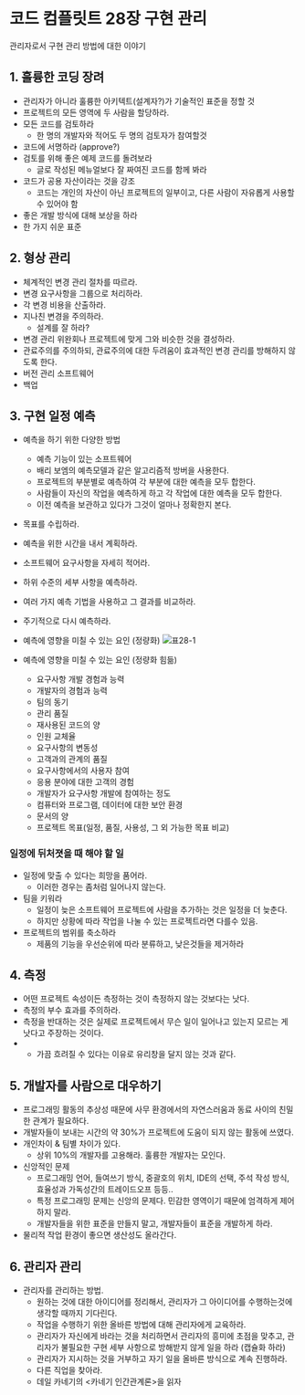 # 코드 컴플릿트 28장 구현 관리

관리자로서 구현 관리 방법에 대한 이야기

## 1. 훌륭한 코딩 장려

- 관리자가 아니라 훌륭한 아키텍트(설계자?)가 기술적인 표준을 정할 것
- 프로젝트의 모든 영역에 두 사람을 할당하라.
- 모든 코드를 검토하라
  - 한 명의 개발자와 적어도 두 명의 검토자가 참여할것
- 코드에 서명하라 (approve?)
- 검토를 위해 좋은 예제 코드를 돌려보라
  - 글로 작성된 메뉴얼보다 잘 짜여진 코드를 함께 봐라
- 코드가 공용 자산이라는 것을 강조
  - 코드는 개인의 자산이 아닌 프로젝트의 일부이고, 다른 사람이 자유롭게 사용할 수 있어야 함
- 좋은 개발 방식에 대해 보상을 하라
- 한 가지 쉬운 표준

## 2. 형상 관리

- 체계적인 변경 관리 절차를 따르라.
- 변경 요구사항을 그룹으로 처리하라.
- 각 변경 비용을 산출하라.
- 지나친 변경을 주의하라.
  - 설계를 잘 하라?
- 변경 관리 위완회나 프로젝트에 맞게 그와 비슷한 것을 결성하라.
- 관료주의를 주의하되, 관료주의에 대한 두려움이 효과적인 변경 관리를 방해하지 않도록 한다.
- 버전 관리 소프트웨어
- 백업

## 3. 구현 일정 예측

- 예측을 하기 위한 다양한 방법

  - 예측 기능이 있는 소프트웨어
  - 배리 보엠의 예측모델과 같은 알고리즘적 방버을 사용한다.
  - 프로젝트의 부분별로 예측하여 각 부분에 대한 예측을 모두 합한다.
  - 사람들이 자신의 작업을 예측하게 하고 각 작업에 대한 예측을 모두 합한다.
  - 이전 예측을 보관하고 있다가 그것이 얼마나 정확한지 본다.

- 목표를 수립하라.
- 예측을 위한 시간을 내서 계획하라.
- 소프트웨어 요구사항을 자세히 적어라.
- 하위 수준의 세부 사항을 예측하라.
- 여러 가지 예측 기법을 사용하고 그 결과를 비교하라.
- 주기적으로 다시 예측하라.

- 예측에 영향을 미칠 수 있는 요인 (정량화)
  ![표28-1](%ED%91%9C28-1.jpeg)

- 예측에 영향을 미칠 수 있는 요인 (정량화 힘듦)
  - 요구사항 개발 경험과 능력
  - 개발자의 경험과 능력
  - 팀의 동기
  - 관리 품질
  - 재사용된 코드의 양
  - 인원 교체율
  - 요구사항의 변동성
  - 고객과의 관계의 품질
  - 요구사항에서의 사용자 참여
  - 응용 분야에 대한 고객의 경험
  - 개발자가 요구사항 개발에 참여하는 정도
  - 컴퓨터와 프로그램, 데이터에 대한 보안 환경
  - 문서의 양
  - 프로젝트 목표(일정, 품질, 사용성, 그 외 가능한 목표 비교)

### 일정에 뒤처졋을 때 해야 할 일

- 일정에 맞출 수 있다는 희망을 품어라.
  - 이러한 경우는 좀처럼 일어나지 않는다.
- 팀을 키워라
  - 일정이 늦은 소프트웨어 프로젝트에 사람을 추가하는 것은 일정을 더 늦춘다.
  - 하지만 상황에 따라 작업을 나눌 수 있는 프로젝트라면 다를수 있음.
- 프로젝트의 범위를 축소하라
  - 제품의 기능을 우선순위에 따라 분류하고, 낮은것들을 제거하라

## 4. 측정

- 어떤 프로젝트 속성이든 측정하는 것이 측정하지 않는 것보다는 낫다.
- 측정의 부수 효과를 주의하라.
- 측정을 반대하는 것은 실제로 프로젝트에서 무슨 일이 일어나고 있는지 모르는 게 낫다고 주장하는 것이다.
- - 가끔 흐려질 수 있다는 이유로 유리창을 달지 않는 것과 같다.

## 5. 개발자를 사람으로 대우하기

- 프로그래밍 활동의 추상성 때문에 사무 환경에서의 자연스러움과 동료 사이의 친밀한 관계가 필요하다.
- 개발자들이 보내는 시간의 약 30%가 프로젝트에 도움이 되지 않는 활동에 쓰였다.
- 개인차이 & 팀별 차이가 있다.
  - 상위 10%의 개발자를 고용해라. 훌륭한 개발자는 모인다.
- 신앙적인 문제
  - 프로그래밍 언어, 들여쓰기 방식, 중괄호의 위치, IDE의 선택, 주석 작성 방식, 효율성과 가독성간의 트레이드오프 등등..
  - 특정 프로그래밍 문제는 신앙의 문제다. 민감한 영역이기 때문에 엄격하게 제어하지 말라.
  - 개발자들을 위한 표준을 만들지 말고, 개발자들이 표준을 개발하게 하라.
- 물리적 작업 환경이 좋으면 생산성도 올라간다.

## 6. 관리자 관리

- 관리자를 관리하는 방법.
  - 원하는 것에 대한 아이디어를 정리해서, 관리자가 그 아이디어를 수행하는것에 생각할 때까지 기다린다.
  - 작업을 수행하기 위한 올바른 방법에 대해 관리자에게 교육하라.
  - 관리자가 자신에게 바라는 것을 처리하면서 관리자의 흥미에 초점을 맞추고, 관리자가 불필요한 구현 세부 사항으로 방해받지 않게 일을 하라 (캡슐화 하라)
  - 관리자가 지시하는 것을 거부하고 자기 일을 올바른 방식으로 계속 진행하라.
  - 다른 직업을 찾아라.
  - 데일 카네기의 <카네기 인간관계론>을 읽자
